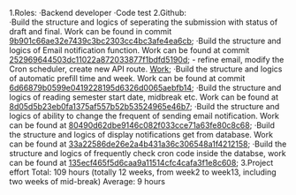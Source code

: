 1.Roles:	·Backend developer
          ·Code test
2.Github:	
          ·Build the structure and logics of seperating the submission with status of draft and final. Work can be found in commit [9b901c66ae32e7439c3bc2303cc4bc3afe4ea6cb](https://github.cs.adelaide.edu.au/MCI-Projects-2024/Team-25/commit/9b901c66ae32e7439c3bc2303cc4bc3afe4ea6cb);
          ·Build the structure and logics of Email notification function. Work can be found at commit [252969644503dc11022a872033877f1bdfd5190d](https://github.cs.adelaide.edu.au/MCI-Projects-2024/Team-25/commit/9b901c66ae32e7439c3bc2303cc4bc3afe4ea6cb);
            - refine email, modify the Cron scheduler, create new API route. [Work](https://github.cs.adelaide.edu.au/MCI-Projects-2024/Team-25/pull/31);
          ·Build the structure and logics of automatic prefill time and week. Work can be found at commit [6d66879b0599e0419228195d6326d0065aebfb14](https://github.cs.adelaide.edu.au/MCI-Projects-2024/Team-25/commit/6d66879b0599e0419228195d6326d0065aebfb14);
          ·Build the structure and logics of reading semester start date, midbreak etc. Work can be found at [8d05d5b23eb0fa1375af557b52b53524965e46b7](https://github.cs.adelaide.edu.au/MCI-Projects-2024/Team-25/commit/8d05d5b23eb0fa1375af557b52b53524965e46b7);
          ·Build the structure and logics of ability to change the frequent of sending email notification. Work can be found at [80490d62dbe9146c082f033cce71a63fe80c8c68](https://github.cs.adelaide.edu.au/MCI-Projects-2024/Team-25/commit/80490d62dbe9146c082f033cce71a63fe80c8c68);
          ·Build the structure and logics of display notifications get from database. Work can be found at [33a22586de26e2a4b431a36c306548a1f4212158](https://github.cs.adelaide.edu.au/MCI-Projects-2024/Team-25/commit/33a22586de26e2a4b431a36c306548a1f4212158);
          ·Build the structure and logics of frequently check cron code inside the databse, work can be found at [135ecf465f5d6caa9a11514cfc4cafa3f1e8c608](https://github.cs.adelaide.edu.au/MCI-Projects-2024/Team-25/commit/135ecf465f5d6caa9a11514cfc4cafa3f1e8c608);
3.Project effort 	Total: 109 hours (totally 12 weeks, from week2 to week13, including two weeks of mid-break)
Average: 9 hours
